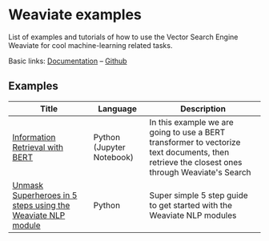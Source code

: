 # Weaviate examples

List of examples and tutorials of how to use the Vector Search Engine
Weaviate for cool machine-learning related tasks.

Basic links: [Documentation](https://github.com/semi-technologies/weaviate) – [Github](https://www.semi.technology/developers/weaviate/current/)

## Examples

|Title|Language|Description|
|---|---|---|
| [Information Retrieval with BERT](bert-information-retrieval) | Python (Jupyter Notebook) | In this example we are going to use a BERT transformer to vectorize text documents, then retrieve the closest ones through Weaviate's Search | 
| [Unmask Superheroes in 5 steps using the Weaviate NLP module](unmaks-superheroes) | Python | Super simple 5 step guide to get started with the Weaviate NLP modules |
